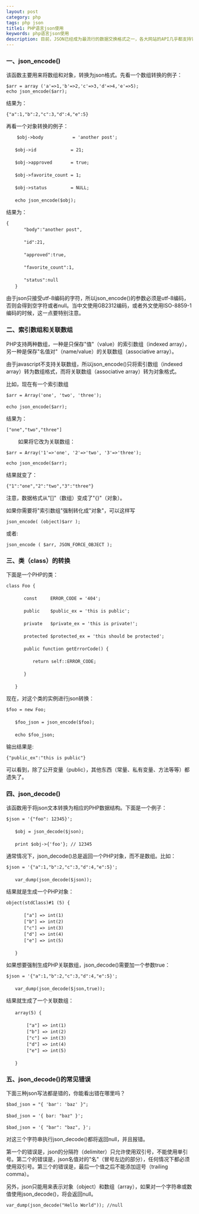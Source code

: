 ```yaml
---
layout: post
category: php
tags: php json
title1: PHP语言json使用
keywords: php语言json使用
description: 目前，JSON已经成为最流行的数据交换格式之一，各大网站的API几乎都支持它。尤其是开发互联网应用程序（特别是编写API）必须了解的知识。从5.2版本开始，PHP原生提供json_encode()和json_decode()函数，前者用于编码，后者用于解码。
---
```


### 一、json_encode()

该函数主要用来将数组和对象，转换为json格式。先看一个数组转换的例子：

	$arr = array ('a'=>1,'b'=>2,'c'=>3,'d'=>4,'e'=>5);
	echo json_encode($arr);

结果为：

	{"a":1,"b":2,"c":3,"d":4,"e":5}


再看一个对象转换的例子：

		$obj->body           = 'another post';
	　　
	　　$obj->id             = 21;
	　　
	　　$obj->approved       = true;
	　　
	　　$obj->favorite_count = 1;
	　　
	　　$obj->status         = NULL;
	　　
	　　echo json_encode($obj);

结果为：

	{
	　　　　"body":"another post",
	　　
	　　　　"id":21,
	　　
	　　　　"approved":true,
	　　
	　　　　"favorite_count":1,
	　　
	　　　　"status":null
	　　} 

由于json只接受utf-8编码的字符，所以json_encode()的参数必须是utf-8编码，否则会得到空字符或者null。当中文使用GB2312编码，或者外文使用ISO-8859-1编码的时候，这一点要特别注意。

### 二、索引数组和关联数组

PHP支持两种数组，一种是只保存"值"（value）的索引数组（indexed array），另一种是保存"名值对"（name/value）的关联数组（associative array）。

<p>由于javascript不支持关联数组，所以json_encode()只将索引数组（indexed array）转为数组格式，而将关联数组（associative array）转为对象格式。</p>

<p>比如，现在有一个索引数组</p>

	$arr = Array('one', 'two', 'three');
	　　
	echo json_encode($arr);

结果为：

	["one","two","three"] 
　　
如果将它改为关联数组：

	$arr = Array('1'=>'one', '2'=>'two', '3'=>'three');
	
	echo json_encode($arr);

结果就变了：

	{"1":"one","2":"two","3":"three"} 

<p>注意，数据格式从"[]"（数组）变成了"{}"（对象）。</p>
<p>如果你需要将"索引数组"强制转化成"对象"，可以这样写</p>
	
	json_encode( (object)$arr );

或者:

	json_encode ( $arr, JSON_FORCE_OBJECT );

### 三、类（class）的转换

下面是一个PHP的类：

	class Foo {
	　　
	　　　　const     ERROR_CODE = '404';
	　　
	　　　　public    $public_ex = 'this is public';
	　　
	　　　　private   $private_ex = 'this is private!';
	　　
	　　　　protected $protected_ex = 'this should be protected'; 
	 　　
	　　　　public function getErrorCode() {
	　　
	　　　　　　return self::ERROR_CODE;
	　　
	　　　　}
	　　
	　　}

现在，对这个类的实例进行json转换：

	$foo = new Foo;
	　　
	　　$foo_json = json_encode($foo);
	　　
	　　echo $foo_json;


输出结果是:

	{"public_ex":"this is public"} 

可以看到，除了公开变量（public），其他东西（常量、私有变量、方法等等）都遗失了。


### 四、json_decode()

该函数用于将json文本转换为相应的PHP数据结构。下面是一个例子：

	$json = '{"foo": 12345}';
	 　　
	　　$obj = json_decode($json);
	　　
	　　print $obj->{'foo'}; // 12345

通常情况下，json_decode()总是返回一个PHP对象，而不是数组。比如：

	$json = '{"a":1,"b":2,"c":3,"d":4,"e":5}';
	 　　
	　　var_dump(json_decode($json));

结果就是生成一个PHP对象：

	object(stdClass)#1 (5) {
	　　
	　　　　["a"] => int(1)
	　　　　["b"] => int(2)
	　　　　["c"] => int(3)
	　　　　["d"] => int(4)
	　　　　["e"] => int(5)
	　　
	　　}

如果想要强制生成PHP关联数组，json_decode()需要加一个参数true：

	$json = '{"a":1,"b":2,"c":3,"d":4,"e":5}';
	 　　
	　　var_dump(json_decode($json,true));

结果就生成了一个关联数组：
	
	　　array(5) {
	　　
	　　 　　["a"] => int(1)
	　　 　　["b"] => int(2)
	　　 　　["c"] => int(3)
	　　 　　["d"] => int(4)
	　　 　　["e"] => int(5)
	　　
	　　}

### 五、json_decode()的常见错误

下面三种json写法都是错的，你能看出错在哪里吗？

	$bad_json = "{ 'bar': 'baz' }";
	　　
	$bad_json = '{ bar: "baz" }';
	　　
	$bad_json = '{ "bar": "baz", }';

<p>对这三个字符串执行json_decode()都将返回null，并且报错。</p>

<p>第一个的错误是，json的分隔符（delimiter）只允许使用双引号，不能使用单引号。第二个的错误是，json名值对的"名"（冒号左边的部分），任何情况下都必须使用双引号。第三个的错误是，最后一个值之后不能添加逗号（trailing comma）。</p>

<p>另外，json只能用来表示对象（object）和数组（array），如果对一个字符串或数值使用json_decode()，将会返回null。</p>


	var_dump(json_decode("Hello World")); //null
